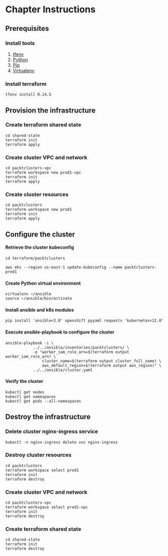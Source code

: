 # Chapter Instructions

## Prerequisites
### Install tools
 1. [tfenv](https://github.com/tfutils/tfenv)
 2. [Python](https://www.python.org/downloads/)
 3. [Pip](https://pip.pypa.io/en/stable/)
 4. [Virtualenv](https://pypi.org/project/virtualenv/)

### Install terraform
    tfenv install 0.14.5

## Provision the infrastructure

### Create terraform shared state
    cd shared-state 
    terraform init 
    terraform apply

### Create cluster VPC and network
    cd packtclusters-vpc
    terraform workspace new prod1-vpc
    terraform init 
    terraform apply

### Create cluster resources
    cd packtclusters
    terraform workspace new prod1                
    terraform init 
    terraform apply

## Configure the cluster

####  Retrieve the cluster kubeconfig

    cd terraform/packtclusters

    aws eks --region us-east-1 update-kubeconfig --name packtclusters-prod1

####  Create Python virtual environment

    virtualenv ~/ansible
    source ~/ansible/bin/activate

####  Install ansible and k8s modules

    pip install 'ansible<3.0' openshift pyyaml requests 'kubernetes<12.0'

####  Execute ansible-playbook to configure the cluster

    ansible-playbook -i \
                ../../ansible/inventories/packtclusters/ \
                -e "worker_iam_role_arn=$(terraform output worker_iam_role_arn) \
                    cluster_name=$(terraform output cluster_full_name) \
                    aws_default_region=$(terraform output aws_region)" \
                ../../ansible/cluster.yaml
#### Verify the cluster

    kubectl get nodes
    kubectl get namespaces
    kubectl get pods --all-namespaces

## Destroy the infrastructure

### Delete cluster nginx-ingress service

    kubectl -n nginx-ingress delete svc nginx-ingress

### Destroy cluster resources
    cd packtclusters
    terraform workspace select prod1                
    terraform init 
    terraform destroy
    
### Create cluster VPC and network
    cd packtclusters-vpc
    terraform workspace select prod1-vpc
    terraform init 
    terraform destroy
    
### Create terraform shared state
    cd shared-state 
    terraform init 
    terraform destroy
